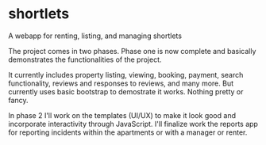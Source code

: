 # shortlets
A webapp for renting, listing, and managing shortlets

The project comes in two phases.
Phase one is now complete and basically demonstrates the functionalities of the project.

It currently includes property listing, viewing, booking, payment, search functionality, reviews and responses to reviews, and many more. But currently uses basic bootstrap to demostrate it works. Nothing pretty or fancy.

In phase 2 I'll work on the templates (UI/UX) to make it look good and incorporate interactivity through JavaScript. I'll finalize work the reports app for reporting incidents within the apartments or with a manager or renter. 

